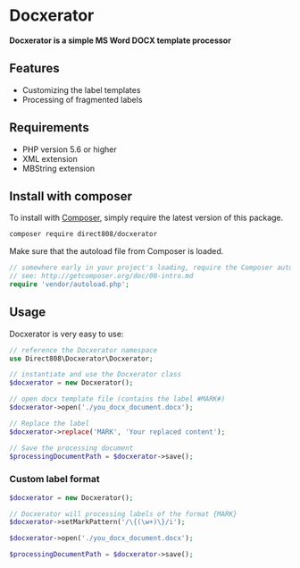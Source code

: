Docxerator
==========


**Docxerator is a simple MS Word DOCX template processor**


## Features

 * Customizing the label templates
 * Processing of fragmented labels

 
## Requirements

 * PHP version 5.6 or higher
 * XML extension
 * MBString extension

## Install with composer

To install with [Composer](https://getcomposer.org/), simply require the
latest version of this package.

```bash
composer require direct808/docxerator
```

Make sure that the autoload file from Composer is loaded.

```php
// somewhere early in your project's loading, require the Composer autoloader
// see: http://getcomposer.org/doc/00-intro.md
require 'vendor/autoload.php';
```

## Usage

Docxerator is very easy to use:

```php
// reference the Docxerator namespace
use Direct808\Docxerator\Docxerator;

// instantiate and use the Docxerator class
$docxerator = new Docxerator();

// open docx template file (contains the label #MARK#)
$docxerator->open('./you_docx_document.docx');

// Replace the label
$docxerator->replace('MARK', 'Your replaced content');

// Save the processing document
$processingDocumentPath = $docxerator->save();
```

### Custom label format

```php
$docxerator = new Docxerator();

// Docxerator will processing labels of the format {MARK}
$docxerator->setMarkPattern('/\{(\w+)\}/i');

$docxerator->open('./you_docx_document.docx');

$processingDocumentPath = $docxerator->save();
```